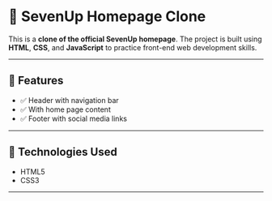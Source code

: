 # 🥤 SevenUp Homepage Clone

This is a **clone of the official SevenUp homepage**. The project is built using **HTML**, **CSS**, and **JavaScript** to practice front-end web development skills.

---

## 🌟 Features

- ✅ Header with navigation bar
- ✅ With home page content
- ✅ Footer with social media links

---

## 🔧 Technologies Used

- HTML5
- CSS3
---





